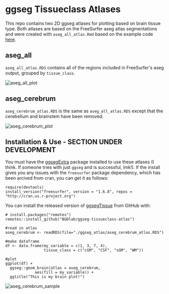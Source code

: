 # ggseg Tissueclass Atlases
This repo contains two 2D ggseg atlases for plotting based on brain tissue type. Both atlases are based on the FreeSurfer aseg atlas segmentations and were created with `aseg_all_atlas.Rmd` based on the example code [here](https://ggseg.github.io/ggsegExtra/articles/createaseg.html).

## aseg_all
`aseg_all_atlas.RDS` contains all of the regions included in FreeSurfer's aseg output, grouped by `tissue_class`.

![aseg_all_plot](https://github.com/BGDlab/ggseg-tissueclass-atlas/assets/90057023/99c3d01d-1d14-4f92-ba2a-53990f766649)

## aseg_cerebrum
`aseg_cerebrum_atlas.RDS` is the same as `aseg_all_atlas.RDS` except that the cerebellum and brainstem have been removed.

![aseg_cerebrum_plot](https://github.com/BGDlab/ggseg-tissueclass-atlas/assets/90057023/d4bf3508-3f39-4683-90f1-e2807f55a329)

## Installation & Use - SECTION UNDER DEVELOPMENT
You must have the [ggsegExtra](https://github.com/ggseg/ggsegExtra) package installed to use these atlases (I think. If someone tries with just `ggseg` and is successful, lmk!). If the install gives you any issues with the `freesurfer` package dependency, which has been arcived from cran, you can get it as follows:

```
require(devtools)
install_version("freesurfer", version = "1.6.8", repos = "http://cran.us.r-project.org")
```

You can install the released version of [ggsegTissue](https://github.com/) from GitHub with:

```
# install.packages("remotes")
remotes::install_github("BGDlab/ggseg-tissueclass-atlas")
```


```
#read in atlas
aseg_cerebrum <- readRDS(file="./ggseg_atlas/aseg_cerebrum_atlas.RDS")

#make dataframe
df <- data.frame(my_variable = c(1, 3, 7, 4),
                 tissue_class = c("cGM", "CSF", "sGM", "WM"))

#plot
ggplot(df) +
  ggseg::geom_brain(atlas = aseg_cerebrum, 
             aes(fill = my_variable)) +
  ggtitle("This is my brain plot!")
```

![aseg_cerebrum_sample](https://github.com/BGDlab/ggseg-tissueclass-atlas/assets/90057023/9ef99023-f203-4774-a30f-dab2da5a99db)


